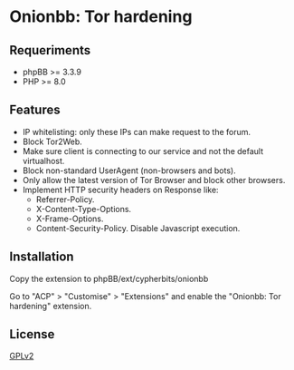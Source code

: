 # Onionbb: Tor hardening

## Requeriments

- phpBB >= 3.3.9
- PHP >= 8.0

## Features

- IP whitelisting: only these IPs can make request to the forum.
- Block Tor2Web.
- Make sure client is connecting to our service and not the default virtualhost.
- Block non-standard UserAgent (non-browsers and bots).
- Only allow the latest version of Tor Browser and block other browsers.
- Implement HTTP security headers on Response like:
    * Referrer-Policy.
    * X-Content-Type-Options.
    * X-Frame-Options.
    * Content-Security-Policy. Disable Javascript execution.

## Installation

Copy the extension to phpBB/ext/cypherbits/onionbb

Go to "ACP" > "Customise" > "Extensions" and enable the "Onionbb: Tor hardening" extension.

## License

[GPLv2](license.txt)
